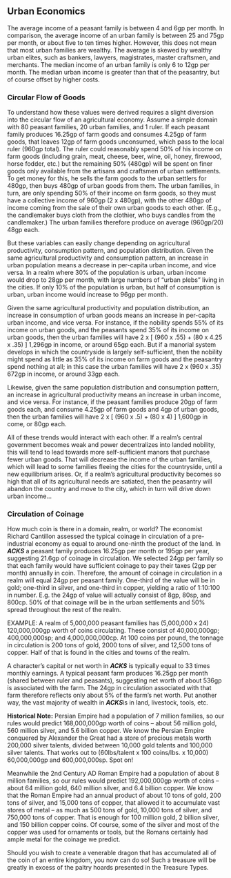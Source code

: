 ## Urban Economics

The average income of a peasant family is between 4 and 6gp per month. In comparison, the average income of an urban family is between 25 and 75gp per month, or about five to ten times higher. However, this does not mean that most urban families are wealthy. The average is skewed by wealthy urban elites, such as bankers, lawyers, magistrates, master craftsmen, and merchants. The median income of an urban family is only 6 to 12gp per month. The median urban income is greater than that of the peasantry, but of course offset by higher costs.

### Circular Flow of Goods

To understand how these values were derived requires a slight diversion into the circular flow of an agricultural economy. Assume a simple domain with 80 peasant families, 20 urban families, and 1 ruler. If each peasant family produces 16.25gp of farm goods and consumes 4.25gp of farm goods, that leaves 12gp of farm goods unconsumed, which pass to the local ruler (960gp total). The ruler could reasonably spend 50% of his income on farm goods (including grain, meat, cheese, beer, wine, oil, honey, firewood, horse fodder, etc.) but the remaining 50% (480gp) will be spent on finer goods only available from the artisans and craftsmen of urban settlements. To get money for this, he sells the farm goods to the urban settlers for 480gp, then buys 480gp of urban goods from them. The urban families, in turn, are only spending 50% of their income on farm goods, so they must have a collective income of 960gp (2 x 480gp), with the other 480gp of income coming from the sale of their own urban goods to each other. (E.g., the candlemaker buys cloth from the clothier, who buys candles from the candlemaker.) The urban families therefore produce on average (960gp/20) 48gp each.

But these variables can easily change depending on agricultural productivity, consumption pattern, and population distribution. Given the same agricultural productivity and consumption pattern, an increase in urban population means a decrease in per-capita urban income, and vice versa. In a realm where 30% of the population is urban, urban income would drop to 28gp per month, with large numbers of “urban plebs” living in the cities. If only 10% of the population is urban, but half of consumption is urban, urban income would increase to 96gp per month.

Given the same agricultural productivity and population distribution, an increase in consumption of urban goods means an increase in per-capita urban income, and vice versa. For instance, if the nobility spends 55% of its income on urban goods, and the peasants spend 35% of its income on urban goods, then the urban families will have 2 x [ (960 x .55) + (80 x 4.25 x .35) ] 1,296gp in income, or around 65gp each. But if a manorial system develops in which the countryside is largely self-sufficient, then the nobility might spend as little as 35% of its income on farm goods and the peasantry spend nothing at all; in this case the urban families will have 2 x (960 x .35) 672gp in income, or around 33gp each.

Likewise, given the same population distribution and consumption pattern, an increase in agricultural productivity means an increase in urban income, and vice versa. For instance, if the peasant families produce 20gp of farm goods each, and consume 4.25gp of farm goods and 4gp of urban goods, then the urban families will have 2 x [ (960 x .5) + (80 x 4) ] 1,600gp in come, or 80gp each.

All of these trends would interact with each other. If a realm’s central government becomes weak and power decentralizes into landed nobility, this will tend to lead towards more self-sufficient manors that purchase fewer urban goods. That will decrease the income of the urban families, which will lead to some families fleeing the cities for the countryside, until a new equilibrium arises. Or, if a realm’s agricultural productivity becomes so high that all of its agricultural needs are satiated, then the peasantry will abandon the country and move to the city, which in turn will drive down urban income…

### Circulation of Coinage

How much coin is there in a domain, realm, or world? The economist Richard Cantillon assessed the typical coinage in circulation of a pre-industrial economy as equal to around one-ninth the product of the land. In ***ACKS*** a peasant family produces 16.25gp per month or 195gp per year, suggesting 21.6gp of coinage in circulation. We selected 24gp per family so that each family would have sufficient coinage to pay their taxes (2gp per month) annually in coin. Therefore, the amount of coinage in circulation in a realm will equal 24gp per peasant family. One-third of the value will be in gold; one-third in silver, and one-third in copper, yielding a ratio of 1:10:100 in number. E.g. the 24gp of value will actually consist of 8gp, 80sp, and 800cp. 50% of that coinage will be in the urban settlements and 50% spread throughout the rest of the realm.

EXAMPLE: A realm of 5,000,000 peasant families has (5,000,000 x 24) 120,000,000gp worth of coins circulating. These consist of 40,000,000gp; 400,000,000sp; and 4,000,000,000cp. At 100 coins per pound, the tonnage in circulation is 200 tons of gold, 2000 tons of silver, and 12,500 tons of copper. Half of that is found in the cities and towns of the realm.

A character’s capital or net worth in ***ACKS*** is typically equal to 33 times monthly earnings. A typical peasant farm produces 16.25gp per month (shared between ruler and peasants), suggesting net worth of about 536gp is associated with the farm. The 24gp in circulation associated with that farm therefore reflects only about 5% of the farm’s net worth. Put another way, the vast majority of wealth in ***ACKS***is in land, livestock, tools, etc.

**Historical Note:** Persian Empire had a population of 7 million families, so our rules would predict 168,000,000gp worth of coins – about 56 million gold, 560 million silver, and 5.6 billion copper. We know the Persian Empire conquered by Alexander the Great had a store of precious metals worth 200,000 silver talents, divided between 10,000 gold talents and 100,000 silver talents. That works out to (60lbs/talent x 100 coins/lbs. x 10,000) 60,000,000gp and 600,000,000sp. Spot on!

Meanwhile the 2nd Century AD Roman Empire had a population of about 8 million families, so our rules would predict 192,000,000gp worth of coins – about 64 million gold, 640 million silver, and 6.4 billion copper. We know that the Roman Empire had an annual product of about 10 tons of gold, 200 tons of silver, and 15,000 tons of copper, that allowed it to accumulate vast stores of metal – as much as 500 tons of gold, 10,000 tons of silver, and 750,000 tons of copper. That is enough for 100 million gold, 2 billion silver, and 150 billion copper coins. Of course, some of the silver and most of the copper was used for ornaments or tools, but the Romans certainly had ample metal for the coinage we predict.

Should you wish to create a venerable dragon that has accumulated all of the coin of an entire kingdom, you now can do so! Such a treasure will be greatly in excess of the paltry hoards presented in the Treasure Types.
